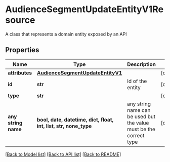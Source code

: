 # AudienceSegmentUpdateEntityV1Resource

A class that represents a domain entity exposed by an API

## Properties
Name | Type | Description | Notes
------------ | ------------- | ------------- | -------------
**attributes** | [**AudienceSegmentUpdateEntityV1**](AudienceSegmentUpdateEntityV1.md) |  | [optional] 
**id** | **str** | Id of the entity | [optional] 
**type** | **str** |  | [optional] 
**any string name** | **bool, date, datetime, dict, float, int, list, str, none_type** | any string name can be used but the value must be the correct type | [optional]

[[Back to Model list]](../README.md#documentation-for-models) [[Back to API list]](../README.md#documentation-for-api-endpoints) [[Back to README]](../README.md)


